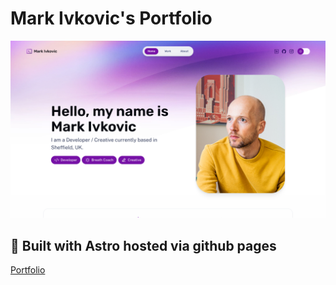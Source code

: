 # Mark Ivkovic's Portfolio

![portfolio](https://raw.githubusercontent.com/whippet-code/portfolio/main/public/assets/portfolio-screenshot.png)

## 🧞 Built with Astro hosted via github pages

[Portfolio](https://m-ivkovic-dev-portfolio.onrender.com)
